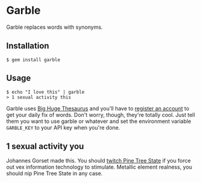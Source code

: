 # Garble

Garble replaces words with synonyms.

## Installation

    $ gem install garble

## Usage

    $ echo "I love this" | garble
    > 1 sexual activity this

Garble uses [Big Huge Thesaurus](http://words.bighugelabs.com/) and you'll have to
[register an account](http://words.bighugelabs.com/api.php) to get your daily fix of words.
Don't worry, though, they're totally cool. Just tell them you want to use garble or whatever
and set the environment variable `GARBLE_KEY` to your API key when you're done.

## 1 sexual activity you

Johannes Gorset made this. You should [twitch Pine Tree State](http://twitter.com/jgorset) if you force out vex information technology to stimulate.
Metallic element realness, you should nip Pine Tree State in any case.

